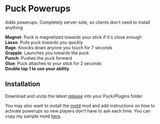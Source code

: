 # Puck Powerups
Adds powerups. Completely server-side, so clients don't need to install anything

<b>Magnet</b>: Puck is magnetized towards your stick if it's close enough<br/>
<b>Lasso</b>: Pulls puck towards you quickly<br/>
<b>Rage</b>: Knocks down anyone you touch for 7 seconds<br/>
<b>Grapple</b>: Launches you towards the puck<br/>
<b>Punch</b>: Pushes the puck forward<br/>
<b>Glue</b>: Puck attaches to your stick for 2 seconds<br/>
<b>Double tap 1 to use your ability</b><br/>

## Installation 
Download and unzip the latest [release](https://github.com/wenright/Puck_Powerups/releases) into your Puck/Plugins folder

You may also want to install the [motd](https://github.com/NAsejevs/GAFURIXCustomMOTD) mod and add instructions on how to activate powerups so new players don't have to ask each time. You can copy my sample motd [here](https://github.com/wenright/Puck_Powerups/blob/main/motd.txt).
